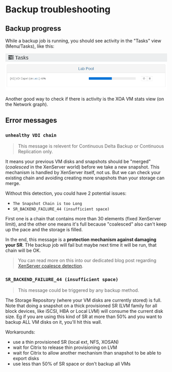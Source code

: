 # Backup troubleshooting

## Backup progress

While a backup job is running, you should see activity in the "Tasks" view (Menu/Tasks), like this:

![](assets/export_task.png)

Another good way to check if there is activity is the XOA VM stats view (on the Network graph).

## Error messages

### `unhealthy VDI chain`

> This message is relevent for Continuous Delta Backup or Continuous Replication only.

It means your previous VM disks and snapshots should be "merged" (*coalesced* in the XenServer world) before we take a new snapshot. This mechanism is handled by XenServer itself, not us. But we can check your existing chain and avoiding creating more snapshots than your storage can merge.

Without this detection, you could have 2 potential issues:

* `The Snapshot Chain is too Long`
* `SR_BACKEND_FAILURE_44 (insufficient space)`

First one is a chain that contains more than 30 elements (fixed XenServer limit), and the other one means it's full because "coalesced" also can't keep up the pace and the storage is filled.

In the end, this message is a **protection mechanism against damaging your SR**. THe backup job will fail but maybe next time it will be run, that chain will be OK.

> You can read more on this into our dedicated blog post regarding [XenServer coalesce detection](https://xen-orchestra.com/blog/xenserver-coalesce-detection-in-xen-orchestra/).

### `SR_BACKEND_FAILURE_44 (insufficient space)`

> This message could be triggered by any backup method.

The Storage Repository (where your VM disks are currently stored) is full. Note that doing a snapshot on a thick provisioned SR (LVM family for all block devices, like iSCSI, HBA or Local LVM) will consume the current disk size. Eg if you are using this kind of SR at more than 50% and you want to backup ALL VM disks on it, you'll hit this wall.

Workarounds:

* use a thin provisioned SR (local ext, NFS, XOSAN)
* wait for Citrix to release thin provisioning on LVM
* wait for Citrix to allow another mechanism than snapshot to be able to export disks
* use less than 50% of SR space or don't backup all VMs
